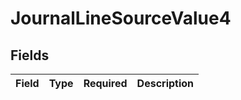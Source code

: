 # JournalLineSourceValue4


## Fields

| Field       | Type        | Required    | Description |
| ----------- | ----------- | ----------- | ----------- |